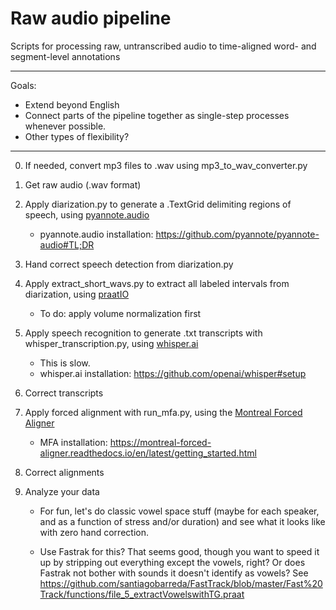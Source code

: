 # Raw audio pipeline
Scripts for processing raw, untranscribed audio to time-aligned word- and segment-level annotations


**************
Goals:
* Extend beyond English
* Connect parts of the pipeline together as single-step processes whenever possible.
* Other types of flexibility?
**************

0. If needed, convert mp3 files to .wav using mp3_to_wav_converter.py

1. Get raw audio (.wav format)

2. Apply diarization.py to generate a .TextGrid delimiting regions of speech, using [pyannote.audio](https://github.com/pyannote/pyannote-audio)

	* pyannote.audio installation: https://github.com/pyannote/pyannote-audio#TL;DR

3. Hand correct speech detection from diarization.py

4. Apply extract_short_wavs.py to extract all labeled intervals from diarization, using [praatIO](https://github.com/timmahrt/praatIO)

	* To do: apply volume normalization first

5. Apply speech recognition to generate .txt transcripts with whisper_transcription.py, using [whisper.ai](https://github.com/openai/whisper)

	* This is slow.
	* whisper.ai installation: https://github.com/openai/whisper#setup

6. Correct transcripts

7. Apply forced alignment with run_mfa.py, using the [Montreal Forced Aligner](https://montreal-forced-aligner.readthedocs.io/en/latest/)

	* MFA installation: https://montreal-forced-aligner.readthedocs.io/en/latest/getting_started.html

8. Correct alignments

9. Analyze your data

	* For fun, let's do classic vowel space stuff (maybe for each speaker, and as a function of stress and/or duration) and see what it looks like with zero hand correction.
	
	* Use Fastrak for this? That seems good, though you want to speed it up by stripping out everything except the vowels, right? Or does Fastrak not bother with sounds it doesn't identify as vowels? See https://github.com/santiagobarreda/FastTrack/blob/master/Fast%20Track/functions/file_5_extractVowelswithTG.praat
